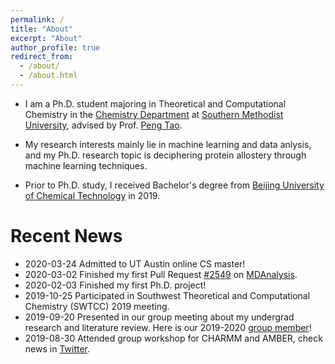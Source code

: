 ```yaml
---
permalink: /
title: "About"
excerpt: "About"
author_profile: true
redirect_from: 
  - /about/
  - /about.html
---
```


* I am a Ph.D. student majoring in Theoretical and Computational Chemistry in the [Chemistry Department](https://www.smu.edu/chemistry) at [Southern Methodist University](https://www.smu.edu), advised by Prof. [Peng Tao](http://faculty.smu.edu/ptao/). 

* My research interests mainly lie in machine learning and data anlysis, and my Ph.D. research topic is deciphering protein allostery through machine learning techniques.

* Prior to Ph.D. study, I received Bachelor's degree from [Beijing University of Chemical Technology](http://english.buct.edu.cn) in 2019.


# Recent News
* 2020-03-24 Admitted to UT Austin online CS master!
* 2020-03-02 Finished my first Pull Request [#2549](https://github.com/MDAnalysis/mdanalysis/pull/2549) on [MDAnalysis](https://github.com/MDAnalysis/mdanalysis). 
* 2020-02-03 Finished my first Ph.D. project!
* 2019-10-25 Participated in Southwest Theoretical and Computational Chemistry (SWTCC) 2019 meeting. 
* 2019-09-20 Presented in our group meeting about my undergrad research and literature review. Here is our 2019-2020 [group member](https://www.facebook.com/424893014296789/photos/pb.424893014296789.-2207520000.1569378986./2359913207461417/?type=3&theater)! 
* 2019-08-30 Attended group workshop for CHARMM and AMBER, check news in [Twitter](https://twitter.com/TaoGroupSMU/status/1171945478788980737).
